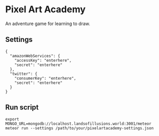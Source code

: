 # Pixel Art Academy

An adventure game for learning to draw.

## Settings

```
{
  "amazonWebServices": {
    "accessKey": "enterhere",
    "secret": "enterhere"
  },
  "twitter": {
    "consumerKey": "enterhere",
    "secret": "enterhere"
  }
}
```

## Run script

```
export MONGO_URL=mongodb://localhost.landsofillusions.world:3001/meteor
meteor run --settings /path/to/your/pixelartacademy-settings.json
```
